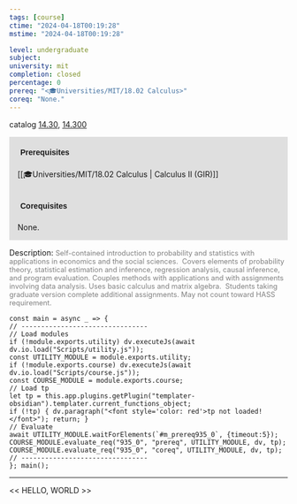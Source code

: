 ```yaml
---
tags: [course]
ctime: "2024-04-18T00:19:28"
mstime: "2024-04-18T00:19:28"

level: undergraduate
subject: 
university: mit
completion: closed
percentage: 0
prereq: "<🎓Universities/MIT/18.02 Calculus>"
coreq: "None."
---
```


catalog [14.30](http://student.mit.edu/catalog/m14a.html#14.30), [14.300](http://student.mit.edu/catalog/m14a.html#14.300)

<span style="display: block; padding: 15px; background-color: rgb(100, 100, 100, 0.2);"><font id="m_prereq935_0" style="display: block; font-family: Arial, sans-serif; font-weight: bold; padding: 5px">Prerequisites</font><br><span id="prereq935_0">[[🎓Universities/MIT/18.02 Calculus | Calculus II (GIR)]]</span></span>
<span style="display: block; padding: 15px; background-color: rgb(100, 100, 100, 0.2);"><font id="m_coreq935_0" style="display: block; font-family: Arial, sans-serif; font-weight: bold; padding: 5px">Corequisites</font><br><span id="coreq935_0">None.</span></span>

<font style="">Description:</font>
<font style="color: grey; font-size: 0.8rem;">Self-contained introduction to probability and statistics with applications in economics and the social sciences.  Covers elements of probability theory, statistical estimation and inference, regression analysis, causal inference, and program evaluation. Couples methods with applications and with assignments involving data analysis. Uses basic calculus and matrix algebra.  Students taking graduate version complete additional assignments. May not count toward HASS requirement.</font>

```dataviewjs
const main = async _ => {
// --------------------------------
// Load modules
if (!module.exports.utility) dv.executeJs(await dv.io.load("Scripts/utility.js"));
const UTILITY_MODULE = module.exports.utility;
if (!module.exports.course) dv.executeJs(await dv.io.load("Scripts/course.js"));
const COURSE_MODULE = module.exports.course;
// Load tp
let tp = this.app.plugins.getPlugin("templater-obsidian").templater.current_functions_object;
if (!tp) { dv.paragraph("<font style='color: red'>tp not loaded!</font>"); return; }
// Evaluate
await UTILITY_MODULE.waitForElements(`#m_prereq935_0`, {timeout:5});
COURSE_MODULE.evaluate_req("935_0", "prereq", UTILITY_MODULE, dv, tp);
COURSE_MODULE.evaluate_req("935_0", "coreq", UTILITY_MODULE, dv, tp);
// --------------------------------
}; main();
```

---

<< HELLO, WORLD >>
